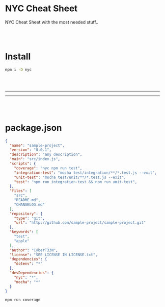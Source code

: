 # NYC Cheat Sheet
NYC Cheat Sheet with the most needed stuff..














<br><br>

# Install
```bash
npm i -D nyc
```

























<br><br>
____________________________________
____________________________________
<br><br>

# package.json
```json
{
  "name": "sample-project",
  "version": "0.0.1",
  "description": "any description",
  "main": "src/index.js",
  "scripts": {
    "coverage": "nyc npm run test",
    "integration-test": "mocha test/integration/**/*.test.js --exit",
    "unit-test": "mocha test/unit/**/*.test.js --exit",
    "test": "npm run integration-test && npm run unit-test",
  },
  "files": [
    "src",
    "README.md",
    "CHANGELOG.md"
  ],
  "repository": {
    "type": "git",
    "url": "http://github.com/sample-project/sample-project.git"
  },
  "keywords": [
    "test",
    "apple"
  ],
  "author": "CyberT33N",
  "license": "SEE LICENSE IN LICENSE.txt",
  "dependencies": {
    "dotenv": "*"
  },
  "devDependencies": {
    "nyc": "*",
    "mocha": "*"
  }
}
```

```bash
npm run coverage
```

<br><br>


